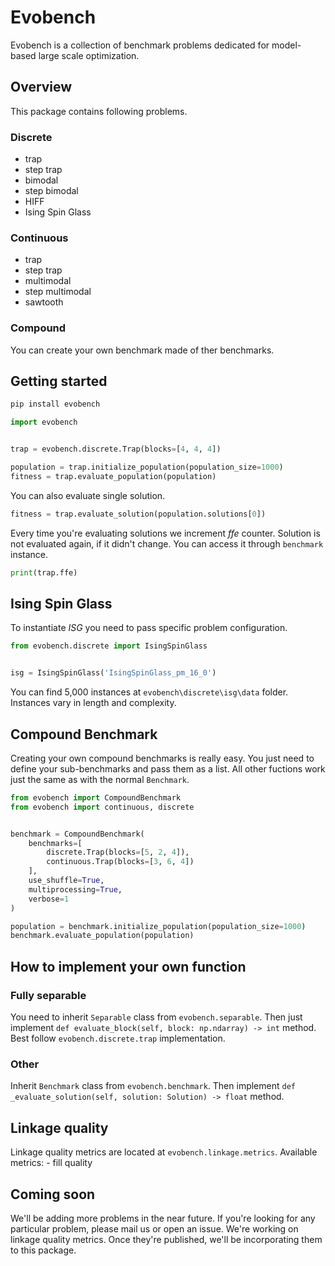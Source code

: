 # Evobench

Evobench is a collection of benchmark problems dedicated for model-based large scale optimization.

## Overview

This package contains following problems.

### Discrete

- trap
- step trap
- bimodal
- step bimodal
- HIFF
- Ising Spin Glass

### Continuous

- trap
- step trap
- multimodal
- step multimodal
- sawtooth

### Compound

You can create your own benchmark made of ther benchmarks.

## Getting started

```sh
pip install evobench
```

```py
import evobench


trap = evobench.discrete.Trap(blocks=[4, 4, 4])

population = trap.initialize_population(population_size=1000)
fitness = trap.evaluate_population(population)
```

You can also evaluate single solution.

```py
fitness = trap.evaluate_solution(population.solutions[0])
```

Every time you're evaluating solutions we increment _ffe_ counter.
Solution is not evaluated again, if it didn't change.
You can access it through `benchmark` instance.

```py
print(trap.ffe)
```

## Ising Spin Glass

To instantiate _ISG_ you need to pass specific problem configuration.

```py
from evobench.discrete import IsingSpinGlass


isg = IsingSpinGlass('IsingSpinGlass_pm_16_0')
```

You can find 5,000 instances at `evobench\discrete\isg\data` folder. Instances vary in length and complexity.

## Compound Benchmark

Creating your own compound benchmarks is really easy.
You just need to define your sub-benchmarks and pass them as a list. All other fuctions work just the same as with the normal `Benchmark`.

```py
from evobench import CompoundBenchmark
from evobench import continuous, discrete


benchmark = CompoundBenchmark(
    benchmarks=[
        discrete.Trap(blocks=[5, 2, 4]),
        continuous.Trap(blocks=[3, 6, 4])
    ],
    use_shuffle=True,
    multiprocessing=True,
    verbose=1
)

population = benchmark.initialize_population(population_size=1000)
benchmark.evaluate_population(population)
```

## How to implement your own function

### Fully separable

You need to inherit `Separable` class from `evobench.separable`.
Then just implement `def evaluate_block(self, block: np.ndarray) -> int` method. Best follow `evobench.discrete.trap` implementation.

### Other

Inherit `Benchmark` class from `evobench.benchmark`. Then implement `def _evaluate_solution(self, solution: Solution) -> float` method.

## Linkage quality

Linkage quality metrics are located at `evobench.linkage.metrics`.
Available metrics:
    - fill quality

## Coming soon

We'll be adding more problems in the near future. If you're looking for any particular problem, please mail us or open an issue.
We're working on linkage quality metrics. Once they're published, we'll be incorporating them to this package.
